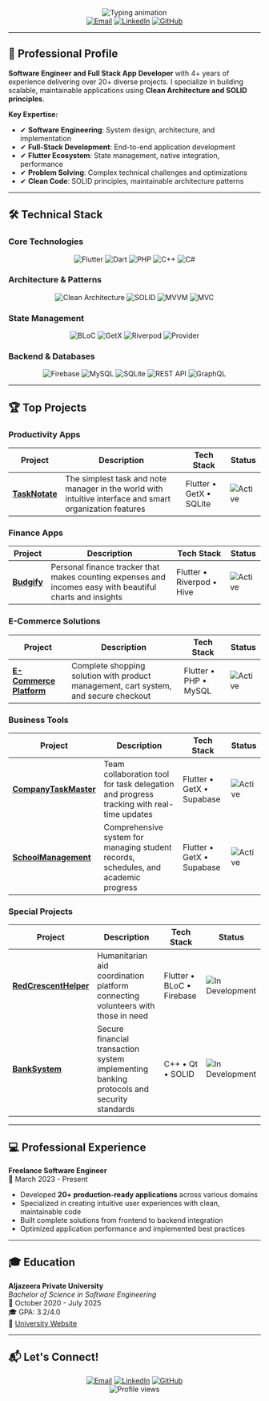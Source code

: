 <div align="center">
  <img src="https://readme-typing-svg.demolab.com?font=Fira+Code&weight=600&size=35&duration=3000&pause=1000&color=3390FF&center=true&vCenter=true&width=600&lines=Mohammed+Abdullkareem;Software+Engineer;Full+Stack+App+Developer;Problem+Solver;Clean+Code+Advocate" alt="Typing animation" />
</div>

<div align="center">
  <a href="mailto:sonsabdulkareem@gmail.com" target="_blank"><img src="https://img.shields.io/badge/Email-D14836?style=for-the-badge&logo=gmail&logoColor=white" alt="Email"></a>
  <a href="https://www.linkedin.com/in/mohammed-abdullkareem-02a965330" target="_blank"><img src="https://img.shields.io/badge/LinkedIn-0077B5?style=for-the-badge&logo=linkedin&logoColor=white" alt="LinkedIn"></a>
  <a href="https://github.com/MegoABKM" target="_blank"><img src="https://img.shields.io/badge/GitHub-181717?style=for-the-badge&logo=github&logoColor=white" alt="GitHub"></a>
</div>

---

## 🚀 Professional Profile

**Software Engineer and Full Stack App Developer** with 4+ years of experience delivering over 20+ diverse projects. I specialize in building scalable, maintainable applications using **Clean Architecture and SOLID principles**.

**Key Expertise:**
- ✔ **Software Engineering**: System design, architecture, and implementation
- ✔ **Full-Stack Development**: End-to-end application development
- ✔ **Flutter Ecosystem**: State management, native integration, performance
- ✔ **Problem Solving**: Complex technical challenges and optimizations
- ✔ **Clean Code**: SOLID principles, maintainable architecture patterns

---

## 🛠️ Technical Stack

### Core Technologies
<p align="center">
  <img src="https://img.shields.io/badge/Flutter-02569B?style=for-the-badge&logo=flutter&logoColor=white" alt="Flutter">
  <img src="https://img.shields.io/badge/Dart-0175C2?style=for-the-badge&logo=dart&logoColor=white" alt="Dart">
  <img src="https://img.shields.io/badge/PHP-777BB4?style=for-the-badge&logo=php&logoColor=white" alt="PHP">
  <img src="https://img.shields.io/badge/C++-00599C?style=for-the-badge&logo=cplusplus&logoColor=white" alt="C++">
  <img src="https://img.shields.io/badge/C%23-239120?style=for-the-badge&logo=c-sharp&logoColor=white" alt="C#">
</p>

### Architecture & Patterns
<p align="center">
  <img src="https://img.shields.io/badge/Clean_Arch-6DB33F?style=for-the-badge" alt="Clean Architecture">
  <img src="https://img.shields.io/badge/SOLID-FF6D00?style=for-the-badge" alt="SOLID">
  <img src="https://img.shields.io/badge/MVVM-5C2D91?style=for-the-badge" alt="MVVM">
  <img src="https://img.shields.io/badge/MVC-5C2D91?style=for-the-badge" alt="MVC">
</p>

### State Management
<p align="center">
  <img src="https://img.shields.io/badge/BLoC-02569B?style=for-the-badge&logo=flutter&logoColor=white" alt="BLoC">
  <img src="https://img.shields.io/badge/GetX-6DB33F?style=for-the-badge&logo=flutter&logoColor=white" alt="GetX">
  <img src="https://img.shields.io/badge/Riverpod-4A98E8?style=for-the-badge&logo=riverpod&logoColor=white" alt="Riverpod">
  <img src="https://img.shields.io/badge/Provider-4285F4?style=for-the-badge&logo=flutter&logoColor=white" alt="Provider">
</p>

### Backend & Databases
<p align="center">
  <img src="https://img.shields.io/badge/Firebase-FFCA28?style=for-the-badge&logo=firebase&logoColor=black" alt="Firebase">
  <img src="https://img.shields.io/badge/MySQL-4479A1?style=for-the-badge&logo=mysql&logoColor=white" alt="MySQL">
  <img src="https://img.shields.io/badge/SQLite-003B57?style=for-the-badge&logo=sqlite&logoColor=white" alt="SQLite">
  <img src="https://img.shields.io/badge/REST_API-FF6D00?style=for-the-badge" alt="REST API">
  <img src="https://img.shields.io/badge/GraphQL-E10098?style=for-the-badge&logo=graphql&logoColor=white" alt="GraphQL">
</p>

---

## 🏆 Top Projects

### Productivity Apps
| Project | Description | Tech Stack | Status |
|---------|-------------|------------|--------|
| **[TaskNotate](https://github.com/MegoABKM/TaskNotate)** | The simplest task and note manager in the world with intuitive interface and smart organization features | Flutter • GetX • SQLite | ![Active](https://img.shields.io/badge/Active-3DDC84?style=flat) |

### Finance Apps
| Project | Description | Tech Stack | Status |
|---------|-------------|------------|--------|
| **[Budgify](https://github.com/MegoABKM/Budgify)** | Personal finance tracker that makes counting expenses and incomes easy with beautiful charts and insights | Flutter • Riverpod • Hive | ![Active](https://img.shields.io/badge/Active-3DDC84?style=flat) |

### E-Commerce Solutions
| Project | Description | Tech Stack | Status |
|---------|-------------|------------|--------|
| **[E-Commerce Platform](https://github.com/MegoABKM/E-commerce)** | Complete shopping solution with product management, cart system, and secure checkout | Flutter • PHP • MySQL | ![Active](https://img.shields.io/badge/Active-3DDC84?style=flat) |

### Business Tools
| Project | Description | Tech Stack | Status |
|---------|-------------|------------|--------|
| **[CompanyTaskMaster](https://github.com/MegoABKM/CompanyTaskMaster)** | Team collaboration tool for task delegation and progress tracking with real-time updates | Flutter • GetX • Supabase | ![Active](https://img.shields.io/badge/Active-3DDC84?style=flat) |
| **[SchoolManagement](https://github.com/MegoABKM/SchoolManagement)** | Comprehensive system for managing student records, schedules, and academic progress | Flutter • GetX • Supabase | ![Active](https://img.shields.io/badge/Active-3DDC84?style=flat) |

### Special Projects
| Project | Description | Tech Stack | Status |
|---------|-------------|------------|--------|
| **[RedCrescentHelper](https://github.com/MegoABKM/RedCrescentHelper)** | Humanitarian aid coordination platform connecting volunteers with those in need | Flutter • BLoC • Firebase | ![In Development](https://img.shields.io/badge/In_Development-FFCA28?style=flat) |
| **[BankSystem](https://github.com/MegoABKM/BankSystem)** | Secure financial transaction system implementing banking protocols and security standards | C++ • Qt • SOLID | ![In Development](https://img.shields.io/badge/In_Development-FFCA28?style=flat) |

---

## 💻 Professional Experience

**Freelance Software Engineer**  
📅 March 2023 - Present  
- Developed **20+ production-ready applications** across various domains  
- Specialized in creating intuitive user experiences with clean, maintainable code  
- Built complete solutions from frontend to backend integration  
- Optimized application performance and implemented best practices  

---

## 🎓 Education

**Aljazeera Private University**  
*Bachelor of Science in Software Engineering*  
📅 October 2020 - July 2025  
🎓 GPA: 3.2/4.0  
🔗 [University Website](https://jude.edu.sy/)

---

## 📬 Let's Connect!

<div align="center">
  <a href="mailto:sonsabdulkareem@gmail.com" target="_blank"><img src="https://img.shields.io/badge/Email-D14836?style=for-the-badge&logo=gmail&logoColor=white" alt="Email"></a>
  <a href="https://www.linkedin.com/in/mohammed-abdullkareem-02a965330" target="_blank"><img src="https://img.shields.io/badge/LinkedIn-0077B5?style=for-the-badge&logo=linkedin&logoColor=white" alt="LinkedIn"></a>
  <a href="https://github.com/MegoABKM" target="_blank"><img src="https://img.shields.io/badge/GitHub-181717?style=for-the-badge&logo=github&logoColor=white" alt="GitHub"></a>
</div>

<div align="center">
  <img src="https://komarev.com/ghpvc/?username=MegoABKM&label=Profile%20views&color=0e75b6&style=flat" alt="Profile views" />
</div>
